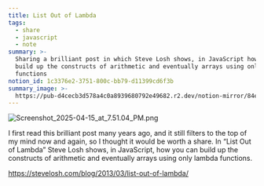 ```yaml
---
title: List Out of Lambda
tags:
  - share
  - javascript
  - note
summary: >-
  Sharing a brilliant post in which Steve Losh shows, in JavaScript how you can
  build up the constructs of arithmetic and eventually arrays using only lambda
  functions
notion_id: 1c3376e2-3751-800c-bb79-d11399cd6f3b
summary_image: >-
  https://pub-d4cecb3d578a4c0a8939680792e49682.r2.dev/notion-mirror/84ebb48c-616a-4f51-ae9a-991a4e0a7e9b/4ce2c661-a31f-4021-a44c-3a26b94ce310/Screenshot_2025-04-15_at_7.51.04_PM.png
---
```

![Screenshot\_2025-04-15\_at\_7.51.04\_PM.png](https://pub-d4cecb3d578a4c0a8939680792e49682.r2.dev/notion-mirror/84ebb48c-616a-4f51-ae9a-991a4e0a7e9b/4ce2c661-a31f-4021-a44c-3a26b94ce310/Screenshot_2025-04-15_at_7.51.04_PM.png)

I first read this brilliant post many years ago, and it still filters to the top of my mind now and again, so I thought it would be worth a share. In “List Out of Lambda” Steve Losh shows, in JavaScript, how you can build up the constructs of arithmetic and eventually arrays using only lambda functions.

<https://stevelosh.com/blog/2013/03/list-out-of-lambda/>
